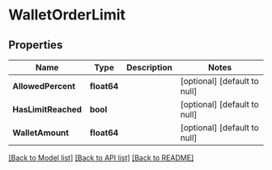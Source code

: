 # WalletOrderLimit

## Properties
Name | Type | Description | Notes
------------ | ------------- | ------------- | -------------
**AllowedPercent** | **float64** |  | [optional] [default to null]
**HasLimitReached** | **bool** |  | [optional] [default to null]
**WalletAmount** | **float64** |  | [optional] [default to null]

[[Back to Model list]](../README.md#documentation-for-models) [[Back to API list]](../README.md#documentation-for-api-endpoints) [[Back to README]](../README.md)


